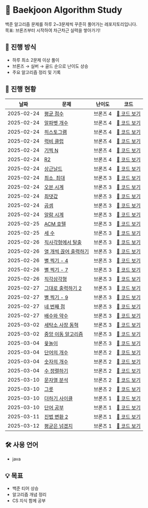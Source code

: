 # 🚀 Baekjoon Algorithm Study  
백준 알고리즘 문제를 하루 2~3문제씩 꾸준히 풀어가는 레포지토리입니다.  
목표: 브론즈부터 시작하여 차근차근 실력을 쌓아가기!  

## 📌 진행 방식  
- 하루 최소 2문제 이상 풀이  
- 브론즈 → 실버 → 골드 순으로 난이도 상승  
- 주요 알고리즘 정리 및 기록  

## 📅 진행 현황  
| 날짜 | 문제 | 난이도 | 코드 |
|------|------|-------|------|
| 2025-02-24 | [평균 점수](https://www.acmicpc.net/problem/10039) | 브론즈 4 | [🔗 코드 보기](BOJ/src/bronze4/Day0224/BOJ10039.java) |
| 2025-02-24 | [알파벳 개수](https://www.acmicpc.net/problem/10808) | 브론즈 4 | [🔗 코드 보기](BOJ/src/bronze4/Day0224/BOJ10808.java) |
| 2025-02-24 | [히스토그램](https://www.acmicpc.net/problem/13752) | 브론즈 4 | [🔗 코드 보기](BOJ/src/bronze4/Day0224/BOJ13752.java) |
| 2025-02-24 | [럭비 클럽](https://www.acmicpc.net/problem/2083) | 브론즈 4 | [🔗 코드 보기](BOJ/src/bronze4/Day0224/BOJ2083.java) |
| 2025-02-24 | [기찍 N](https://www.acmicpc.net/problem/2742) | 브론즈 4 | [🔗 코드 보기](BOJ/src/bronze4/Day0224/BOJ2742.java) |
| 2025-02-24 | [R2](https://www.acmicpc.net/problem/3046) | 브론즈 4 | [🔗 코드 보기](BOJ/src/bronze4/Day0224/BOJ3046.java) |
| 2025-02-24 | [상근날드](https://www.acmicpc.net/problem/3046) | 브론즈 4 | [🔗 코드 보기](BOJ/src/bronze4/Day0224/BOJ5543.java) |
| 2025-02-24 | [최소, 최대](https://www.acmicpc.net/problem/10818) | 브론즈 3 | [🔗 코드 보기](BOJ/src/bronze3/Day0224/BOJ10818.java) |
| 2025-02-24 | [오븐 시계](https://www.acmicpc.net/problem/2525) | 브론즈 3 | [🔗 코드 보기](BOJ/src/bronze3/Day0224/BOJ2525.java) |
| 2025-02-24 | [최댓값](https://www.acmicpc.net/problem/2562) | 브론즈 3 | [🔗 코드 보기](BOJ/src/bronze3/Day0224/BOJ2562.java) |
| 2025-02-24 | [곱셈](https://www.acmicpc.net/problem/2588) | 브론즈 3 | [🔗 코드 보기](BOJ/src/bronze3/Day0224/BOJ2588.java) |
| 2025-02-24 | [알람 시계](https://www.acmicpc.net/problem/2884) | 브론즈 3 | [🔗 코드 보기](BOJ/src/bronze3/Day0224/BOJ2884.java) |
| 2025-02-25 | [ACM 호텔](https://www.acmicpc.net/problem/10250) | 브론즈 3 | [🔗 코드 보기](BOJ/src/bronze3/Day0225/BOJ10250.java) |
| 2025-02-25 | [세 수](https://www.acmicpc.net/problem/10817) | 브론즈 3 | [🔗 코드 보기](BOJ/src/bronze3/Day0225/BOJ10817.java) |
| 2025-02-26 | [직사각형에서 탈출](https://www.acmicpc.net/problem/1085) | 브론즈 3 | [🔗 코드 보기](BOJ/src/bronze3/Day0226/BOJ1085.java) |
| 2025-02-26 | [열 개씩 끊어 출력하기](https://www.acmicpc.net/problem/11721) | 브론즈 3 | [🔗 코드 보기](BOJ/src/bronze3/Day0226/BOJ11721.java) |
| 2025-02-26 | [별 찍기 - 4](https://www.acmicpc.net/problem/2441) | 브론즈 3 | [🔗 코드 보기](BOJ/src/bronze3/Day0226/BOJ2441.java) |
| 2025-02-26 | [별 찍기 - 7](https://www.acmicpc.net/problem/2444) | 브론즈 3 | [🔗 코드 보기](BOJ/src/bronze3/Day0226/BOJ2444.java) |
| 2025-02-26 | [직각삼각형](https://www.acmicpc.net/problem/4153) | 브론즈 3 | [🔗 코드 보기](BOJ/src/bronze3/Day0226/BOJ4153.java) |
| 2025-02-27 | [그대로 출력하기 2](https://www.acmicpc.net/problem/11719) | 브론즈 3 | [🔗 코드 보기](BOJ/src/bronze3/Day0227/BOJ11719.java) |
| 2025-02-27 | [별 찍기 - 9](https://www.acmicpc.net/problem/2446) | 브론즈 3 | [🔗 코드 보기](BOJ/src/bronze3/Day0227/BOJ2446.java) |
| 2025-02-27 | [네 번째 점](https://www.acmicpc.net/problem/3009) | 브론즈 3 | [🔗 코드 보기](BOJ/src/bronze3/Day0227/BOJ3009.java) |
| 2025-02-27 | [배수와 약수](https://www.acmicpc.net/problem/5086) | 브론즈 3 | [🔗 코드 보기](BOJ/src/bronze3/Day0227/BOJ5086.java) |
| 2025-03-02 | [세탁소 사장 동혁](https://www.acmicpc.net/problem/2720) | 브론즈 3 | [🔗 코드 보기](BOJ/src/bronze3/Day0302/BOJ2720.java) |
| 2025-03-02 | [중앙 이동 알고리즘](https://www.acmicpc.net/problem/2903) | 브론즈 3 | [🔗 코드 보기](BOJ/src/bronze3/Day0302/BOJ2903.java) |
| 2025-03-04 | [윷놀이](https://www.acmicpc.net/problem/2490) | 브론즈 3 | [🔗 코드 보기](BOJ/src/bronze3/Day0304/BOJ2490.java) |
| 2025-03-04 | [단어의 개수](https://www.acmicpc.net/problem/1152) | 브론즈 2 | [🔗 코드 보기](BOJ/src/bronze2/Day0304/BOJ1152.java) |
| 2025-03-04 | [숫자의 개수](https://www.acmicpc.net/problem/2577) | 브론즈 2 | [🔗 코드 보기](BOJ/src/bronze2/Day0304/BOJ2577.java) |
| 2025-03-04 | [수 정렬하기](https://www.acmicpc.net/problem/2750) | 브론즈 2 | [🔗 코드 보기](BOJ/src/bronze2/Day0304/BOJ2750.java) |
| 2025-03-10 | [문자열 분석](https://www.acmicpc.net/problem/10820) | 브론즈 2 | [🔗 코드 보기](BOJ/src/bronze2/Day0310/BOJ10820.java) |
| 2025-03-10 | [그릇](https://www.acmicpc.net/problem/7567) | 브론즈 2 | [🔗 코드 보기](BOJ/src/bronze2/Day0310/BOJ7567.java) |
| 2025-03-10 | [더하기 사이클](https://www.acmicpc.net/problem/1110) | 브론즈 1 | [🔗 코드 보기](BOJ/src/bronze1/Day0310/BOJ1110.java) |
| 2025-03-10 | [단어 공부](https://www.acmicpc.net/problem/1157) | 브론즈 1 | [🔗 코드 보기](BOJ/src/bronze1/Day0310/BOJ1157.java) |
| 2025-03-11 | [진법 변환 2](https://www.acmicpc.net/problem/11005) | 브론즈 1 | [🔗 코드 보기](BOJ/src/bronze1/Day0311/BOJ11005.java) |
| 2025-03-12 | [평균은 넘겠지](https://www.acmicpc.net/problem/4344) | 브론즈 1 | [🔗 코드 보기](BOJ/src/bronze1/Day0312/BOJ4344.java) |



## 🛠 사용 언어  
- java  

## 💡 목표  
- 백준 티어 상승  
- 알고리즘 개념 정리  
- CS 지식 함께 공부  
